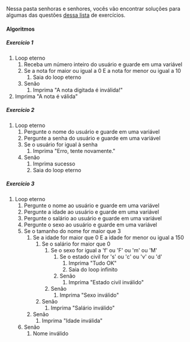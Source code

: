 Nessa pasta senhoras e senhores, vocês vão encontrar soluções para algumas das questões [dessa lista](https://wiki.python.org.br/EstruturaDeRepeticao) de exercícios.

#### Algoritmos

##### Exercício 1
1. Loop eterno
   1. Receba um número inteiro do usuário e guarde em uma variável
   2. Se a nota for maior ou igual a 0 E a nota for menor ou igual a 10
      1. Saia do loop eterno
   3. Senão
      1. Imprima "A nota digitada é inválida!" 
2. Imprima "A nota <valordanota> é válida"
##### Exercício 2
1. Loop eterno
   1. Pergunte o nome do usuário e guarde em uma variável
   2. Pergunte a senha do usuário e guarde em uma variável
   3. Se o usuário for igual à senha
      1. Imprima "Erro, tente novamente."
   4. Senão
      1. Imprima sucesso
      2. Saia do loop eterno
##### Exercício 3
1. Loop eterno
   1. Pergunte o nome ao usuário e guarde em uma variável
   2. Pergunte a idade ao usuário e guarde em uma variável
   3. Pergunte o salário ao usuário e guarde em uma variável
   4. Pergunte o sexo ao usuário e guarde em uma variável
   5. Se o tamanho do nome for maior que 3
      1. Se a idade for maior que 0 E a idade for menor ou igual a 150
         1. Se o salário for maior que 0
            1. Se o sexo for igual a 'f' ou 'F' ou 'm' ou 'M'
               1. Se o estado civil for 's' ou 'c' ou 'v' ou 'd'
                  1. Imprima "Tudo OK"
                  2. Saia do loop infinito
               2. Senão
                  1. Imprima "Estado civil inválido"
            2. Senão
               1. Imprima "Sexo inválido"
         2. Senão
            1. Imprima "Salário inválido"
      2. Senão
         1. Imprima "Idade inválida"
   2. Senão
      1. Nome inválido             
